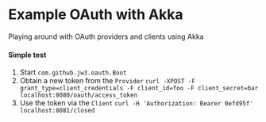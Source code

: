 Example OAuth with Akka
====

Playing around with OAuth providers and clients using Akka


#### Simple test

1. Start `com.github.jw3.oauth.Boot`
2. Obtain a new token from the `Provider`
  `curl -XPOST -F grant_type=client_credentials -F client_id=foo -F client_secret=bar localhost:8080/oauth/access_token`
3. Use the token via the `Client`
  `curl -H 'Authorization: Bearer 0efd95f' localhost:8081/closed`
